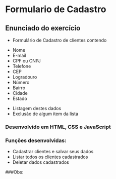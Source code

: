 # Formulario de Cadastro

## Enunciado do exercício

* Formulário de Cadastro de clientes contendo
- Nome
- E-mail
- CPF ou CNPJ
- Telefone
- CEP
- Logradouro
- Número
- Bairro
- Cidade
- Estado

* Listagem destes dados
* Exclusão de algum item da lista

### Desenvolvido em HTML, CSS e JavaScript 


### Funções desenvolvidas: 

- Cadastrar clientes e salvar seus dados 
- Listar todos os clientes cadastrados 
- Deletar dados cadastrados 

###Obs:  
